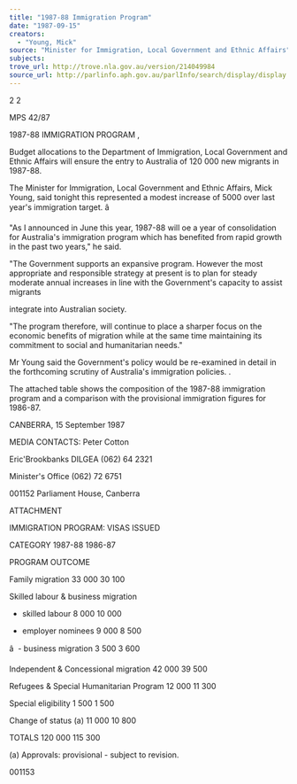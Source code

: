 ```yaml
---
title: "1987-88 Immigration Program"
date: "1987-09-15"
creators:
  - "Young, Mick"
source: "Minister for Immigration, Local Government and Ethnic Affairs"
subjects:
trove_url: http://trove.nla.gov.au/version/214049984
source_url: http://parlinfo.aph.gov.au/parlInfo/search/display/display.w3p;query=Id%3A%22media/pressrel/HPR09027680%22
---
```


 2  2

 MPS 42/87

 1987-88 IMMIGRATION PROGRAM ,

 Budget allocations to the Department of Immigration, Local Government and Ethnic Affairs will ensure the entry  to Australia of 120 000 new migrants in 1987-88.

 The Minister for Immigration, Local Government and  Ethnic Affairs, Mick Young, said tonight this represented  a modest increase of 5000 over last year's immigration  target. â 

 "As I announced in June this year, 1987-88 will oe a year  of consolidation for Australia's immigration program which  has benefited from rapid growth in the past two years," he  said.

 "The Government supports an expansive program. However  the most appropriate and responsible strategy at present  is to plan for steady moderate annual increases in line  with the Government's capacity to assist migrants 

 integrate into Australian society.

 "The program therefore, will continue to place a sharper  focus on the economic benefits of migration while at the  same time maintaining its commitment to social and  humanitarian needs."

 Mr Young said the Government's policy would be re-examined  in detail in the forthcoming scrutiny of Australia's  immigration policies. .

 The attached table shows the composition of the 1987-88  immigration program and a comparison with the provisional  immigration figures for 1986-87.

 CANBERRA, 15 September 1987

 MEDIA CONTACTS: Peter Cotton

 Eric'Brookbanks  DILGEA (062) 64 2321

 Minister's Office  (062) 72 6751

 001152 Parliament House, Canberra

 ATTACHMENT

 IMMIGRATION PROGRAM: VISAS ISSUED

 CATEGORY 1987-88 1986-87

 PROGRAM OUTCOME

 Family migration 33 000 30 100

 Skilled labour &  business migration

 - skilled labour 8 000 10 000

 - employer nominees 9 000 8 500 

 â   - business migration 3 500 3 600

 Independent & Concessional  migration 42 000 39 500

 Refugees & Special  Humanitarian Program 12 000 11 300

 Special eligibility 1 500 1 500

 Change of status (a) 11 000 10 800

 TOTALS 120 000 115 300

 (a) Approvals: provisional - subject to revision.

 001153

